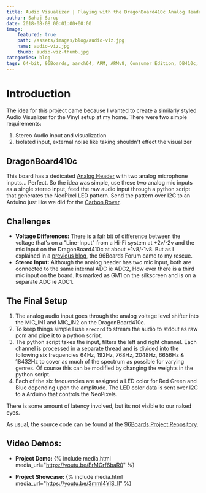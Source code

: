 ```yaml
---
title: Audio Visualizer | Playing with the DragonBoard410c Analog Header
author: Sahaj Sarup
date: 2018-08-08 00:01:00+00:00
image:
    featured: true
    path: /assets/images/blog/audio-viz.jpg
    name: audio-viz.jpg
    thumb: audio-viz-thumb.jpg
categories: blog
tags: 64-bit, 96Boards, aarch64, ARM, ARMv8, Consumer Edition, DB410c, Rock960, Hikey960, enterprise edition, product, single board computer, linaro, linux, open source, openhours, sahaj sarup, podcast, technology, tech, computer, hardware,, embedded, crowd fund, mezzanine, community, audio, visualizer, neopixel, arduino, analog input
---
```


# Introduction

The idea for this project came because I wanted to create a similarly styled Audio Visualizer for the Vinyl setup at my home. There were two simple requirements:

1. Stereo Audio input and visualization
2. Isolated input, external noise like taking shouldn't effect the visualizer

## DragonBoard410c

This board has a dedicated [Analog Header](/documentation/consumer/dragonboard/dragonboard410c/hardware-docs/hardware-user-manual.md.html#analog-expansion-connector) with two analog microphone inputs... Perfect.
So the idea was simple, use these two analog mic inputs as a single stereo input, feed the raw audio input through a python script that generates the NeoPixel LED pattern. Send the pattern over I2C to an Arduino just like we did for the [Carbon Rover](https://github.com/96boards-projects/carbon_rover#1-hardware).

## Challenges

- **Voltage Differences:** There is a fair bit of difference between the voltage that's on a "Line-Input" from a Hi-Fi system at +2v/-2v and the mic input on the DragonBoard410c at about +1v8/-1v8. But as I explained in a [previous blog](/blog/line-in-db/), the 96Boards Forum came to my rescue.
- **Stereo Input:** Although the analog header has two mic input, both are connected to the same internal ADC ie ADC2, How ever there is a third mic input on the board. Its marked as GM1 on the silkscreen and is on a separate ADC ie ADC1.

## The Final Setup

1. The analog audio input goes through the analog voltage level shifter into the MIC_IN1 and MIC_IN2 on the DragonBoard410c.
2. To keep things simple I use ```arecord``` to stream the audio to stdout as raw pcm and pipe it to a python script.
3. The python script takes the input, filters the left and right channel. Each channel is processed in a separate thread and is divided into the following six frequencies 64Hz, 192Hz, 768Hz, 2048Hz, 6656Hz & 18432Hz to cover as much of the spectrum as possible for varying genres. Of course this can be modified by changing the weights in the python script.
4. Each of the six frequencies are assigned a LED color for Red Green and Blue depending upon the amplitude. The LED color data is sent over I2C to a Arduino that controls the NeoPixels.

There is some amount of latency involved, but its not visible to our naked eyes.

As usual, the source code can be found at the [96Boards Project Repository](https://github.com/96boards-projects/audio-visualizer-db410c).

## Video Demos:

- **Project Demo:**
  {% include media.html media_url="https://youtu.be/ErMGrf6baR0" %}

- **Project Showcase:**
  {% include media.html media_url="https://youtu.be/3mmI4YlS_II" %}
